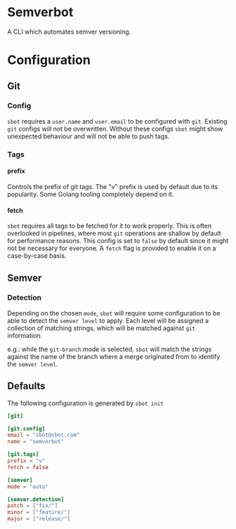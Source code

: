 # Semverbot

A CLI which automates semver versioning.

# Configuration

## Git

### Config

`sbot` requires a `user.name` and `user.email` to be configured with `git`.
Existing `git` configs will not be overwritten.
Without these configs `sbot` might show unexpected behaviour and will not be able to push tags.

### Tags

#### prefix

Controls the prefix of git tags. The "v" prefix is used by default due to its popularity.
Some Golang tooling completely depend on it.

#### fetch

`sbot` requires all tags to be fetched for it to work properly. This is often overlooked in pipelines,
where most `git` operations are shallow by default for performance reasons.
This config is set to `false` by default since it might not be necessary for everyone.
A `fetch` flag is provided to enable it on a case-by-case basis.

## Semver

### Detection
Depending on the chosen `mode`, `sbot` will require some configuration to be able to detect the `semver level` to apply.
Each level will be assigned a collection of matching strings, which will be matched against `git` information.

e.g.: while the `git-branch` mode is selected, `sbot` will match the strings against the name of the branch
where a merge originated from to identify the `semver level`.

## Defaults

The following configuration is generated by `sbot init`
```toml
[git]

[git.config]
email = "sbot@sbot.com"
name = "semverbot"

[git.tags]
prefix = "v"
fetch = false

[semver]
mode = "auto"

[semver.detection]
patch = ["fix/"]
minor = ["feature/"]
major = ["release/"]
```
